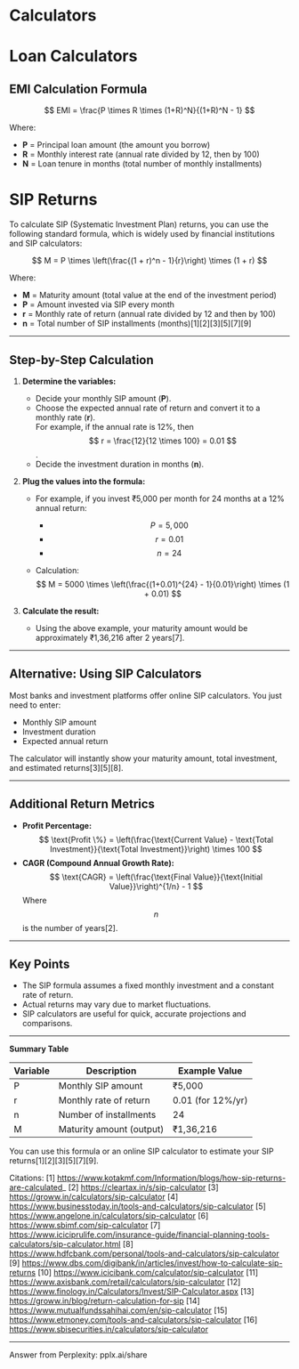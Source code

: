 # Calculators


# Loan Calculators

## EMI Calculation Formula

$$
EMI = \frac{P \times R \times (1+R)^N}{(1+R)^N - 1}
$$

Where:
- **P** = Principal loan amount (the amount you borrow)
- **R** = Monthly interest rate (annual rate divided by 12, then by 100)
- **N** = Loan tenure in months (total number of monthly installments)

# SIP Returns

To calculate SIP (Systematic Investment Plan) returns, you can use the following standard formula, which is widely used by financial institutions and SIP calculators:

$$
M = P \times \left(\frac{(1 + r)^n - 1}{r}\right) \times (1 + r)
$$

Where:
- **M** = Maturity amount (total value at the end of the investment period)
- **P** = Amount invested via SIP every month
- **r** = Monthly rate of return (annual rate divided by 12 and then by 100)
- **n** = Total number of SIP installments (months)[1][2][3][5][7][9]

---

## **Step-by-Step Calculation**

1. **Determine the variables:**
   - Decide your monthly SIP amount (**P**).
   - Choose the expected annual rate of return and convert it to a monthly rate (**r**).  
     For example, if the annual rate is 12%, then $$ r = \frac{12}{12 \times 100} = 0.01 $$.
   - Decide the investment duration in months (**n**).

2. **Plug the values into the formula:**
   - For example, if you invest ₹5,000 per month for 24 months at a 12% annual return:
     - $$ P = 5,000 $$
     - $$ r = 0.01 $$
     - $$ n = 24 $$

   - Calculation:
     $$
     M = 5000 \times \left(\frac{(1+0.01)^{24} - 1}{0.01}\right) \times (1 + 0.01)
     $$

3. **Calculate the result:**
   - Using the above example, your maturity amount would be approximately ₹1,36,216 after 2 years[7].

---

## **Alternative: Using SIP Calculators**

Most banks and investment platforms offer online SIP calculators. You just need to enter:
- Monthly SIP amount
- Investment duration
- Expected annual return

The calculator will instantly show your maturity amount, total investment, and estimated returns[3][5][8].

---

## **Additional Return Metrics**

- **Profit Percentage:**  
  $$
  \text{Profit \%} = \left(\frac{\text{Current Value} - \text{Total Investment}}{\text{Total Investment}}\right) \times 100
  $$
- **CAGR (Compound Annual Growth Rate):**  
  $$
  \text{CAGR} = \left(\frac{\text{Final Value}}{\text{Initial Value}}\right)^{1/n} - 1
  $$
  Where $$ n $$ is the number of years[2].

---

## **Key Points**

- The SIP formula assumes a fixed monthly investment and a constant rate of return.
- Actual returns may vary due to market fluctuations.
- SIP calculators are useful for quick, accurate projections and comparisons.

---

**Summary Table**

| Variable | Description                   | Example Value      |
|----------|-------------------------------|--------------------|
| P        | Monthly SIP amount            | ₹5,000             |
| r        | Monthly rate of return        | 0.01 (for 12%/yr)  |
| n        | Number of installments        | 24                 |
| M        | Maturity amount (output)      | ₹1,36,216          |

You can use this formula or an online SIP calculator to estimate your SIP returns[1][2][3][5][7][9].

Citations:
[1] https://www.kotakmf.com/Information/blogs/how-sip-returns-are-calculated_
[2] https://cleartax.in/s/sip-calculator
[3] https://groww.in/calculators/sip-calculator
[4] https://www.businesstoday.in/tools-and-calculators/sip-calculator
[5] https://www.angelone.in/calculators/sip-calculator
[6] https://www.sbimf.com/sip-calculator
[7] https://www.iciciprulife.com/insurance-guide/financial-planning-tools-calculators/sip-calculator.html
[8] https://www.hdfcbank.com/personal/tools-and-calculators/sip-calculator
[9] https://www.dbs.com/digibank/in/articles/invest/how-to-calculate-sip-returns
[10] https://www.icicibank.com/calculator/sip-calculator
[11] https://www.axisbank.com/retail/calculators/sip-calculator
[12] https://www.finology.in/Calculators/Invest/SIP-Calculator.aspx
[13] https://groww.in/blog/return-calculation-for-sip
[14] https://www.mutualfundssahihai.com/en/sip-calculator
[15] https://www.etmoney.com/tools-and-calculators/sip-calculator
[16] https://www.sbisecurities.in/calculators/sip-calculator

---
Answer from Perplexity: pplx.ai/share
